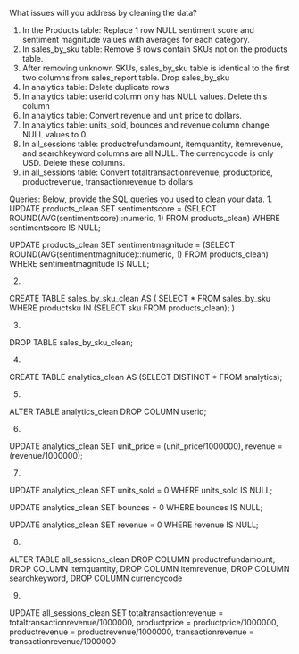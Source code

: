 What issues will you address by cleaning the data?
1. In the Products table: Replace 1 row NULL sentiment score and sentiment magnitude values with averages for each category.
2. In sales_by_sku table: Remove 8 rows contain SKUs not on the products table.
3. After removing unknown SKUs, sales_by_sku table is identical to the first two columns from sales_report table. Drop sales_by_sku
4. In analytics table: Delete duplicate rows
5. In analytics table: userid column only has NULL values. Delete this column
6. In analytics table: Convert revenue and unit price to dollars.
7. In analytics table: units_sold, bounces and revenue column change NULL values to 0. 
8. In all_sessions table: productrefundamount, itemquantity, itemrevenue, and searchkeyword columns are all NULL. The currencycode is only USD. Delete these columns.
9. in all_sessions table: Convert totaltransactionrevenue, productprice, productrevenue, transactionrevenue to dollars



Queries:
Below, provide the SQL queries you used to clean your data.
1.
UPDATE products_clean
SET sentimentscore = 
	(SELECT ROUND(AVG(sentimentscore)::numeric, 1) FROM products_clean)
    WHERE sentimentscore IS NULL;

UPDATE products_clean
SET sentimentmagnitude = 
	(SELECT ROUND(AVG(sentimentmagnitude)::numeric, 1) FROM products_clean)
	WHERE sentimentmagnitude IS NULL;

2.
CREATE TABLE sales_by_sku_clean AS (
	SELECT *
	FROM sales_by_sku
	WHERE productsku IN (SELECT sku FROM products_clean);
)

3.
DROP TABLE sales_by_sku_clean;

4.
CREATE TABLE analytics_clean AS (SELECT DISTINCT * FROM analytics);

5.
ALTER TABLE analytics_clean
DROP COLUMN userid;

6.
UPDATE analytics_clean SET
	unit_price = (unit_price/1000000),
	revenue = (revenue/1000000);

7.
UPDATE analytics_clean SET units_sold = 0
WHERE units_sold IS NULL;

UPDATE analytics_clean SET
	bounces = 0
	WHERE bounces IS NULL;

UPDATE analytics_clean SET
	revenue = 0
	WHERE revenue IS NULL;

8.
ALTER TABLE all_sessions_clean
	DROP COLUMN productrefundamount,
	DROP COLUMN itemquantity,
	DROP COLUMN itemrevenue,
    DROP COLUMN searchkeyword,
    DROP COLUMN currencycode

9.
UPDATE all_sessions_clean SET
	totaltransactionrevenue = totaltransactionrevenue/1000000,
	productprice = productprice/1000000,
	productrevenue = productrevenue/1000000,
	transactionrevenue = transactionrevenue/1000000